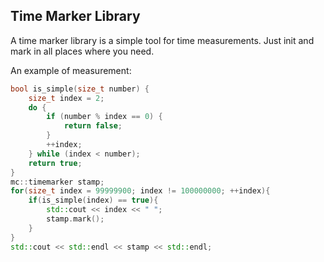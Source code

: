 ## Time Marker Library

A time marker library is a simple tool for time measurements. Just init and mark
in all places where you need.

An example of measurement:
```C++
bool is_simple(size_t number) {
    size_t index = 2;
    do {
        if (number % index == 0) {
            return false;
        }
        ++index;
    } while (index < number);
    return true;
}
mc::timemarker stamp;
for(size_t index = 99999900; index != 100000000; ++index){
    if(is_simple(index) == true){
        std::cout << index << " ";
        stamp.mark();
    }
}
std::cout << std::endl << stamp << std::endl;
```
